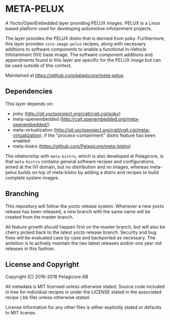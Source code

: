 META-PELUX
==========
A Yocto/OpenEmbedded layer providing PELUX images. PELUX is a Linux based
platform used for developing automotive infotainment projects.

The layer provides the PELUX distro that is derived from poky. Furthermore,
this layer provides `core-image-pelux` recipes, along with necessary additions
to software components to enable a functional In-Vehicle Infotainment (IVI)
base image. The software component additions and appendments found in this
layer are specific for the PELUX image but can be used outside of this context.

Maintained at https://github.com/pelagicore/meta-pelux

Dependencies
------------

This layer depends on:
* poky (http://git.yoctoproject.org/cgit/cgit.cgi/poky)
* meta-openembedded (http://cgit.openembedded.org/meta-openembedded/)
* meta-virtualization (http://git.yoctoproject.org/cgit/cgit.cgi/meta-virtualization),
  if the "process-containment" distro feature has been enabled
* meta-bistro (https://github.com/Pelagicore/meta-bistro)

The relationship with `meta-bistro`, which is also developed at Pelagicore,
is that `meta-bistro` contains general software recipes and configurations,
aimed at the IVI domain, but no distribution and no images, whereas meta-pelux
builds on top of meta-bistro by adding a distro and recipes to build complete
system images.

Branching
---------
This repository will follow the yocto release system. Whenever a new yocto
release has been released, a new branch with the same name will be created from
the master branch.

All feature growth should happen first on the master branch,
but will also be cherry picked back to the latest yocto release branch.
Security and bug fixes will be evaluated case by case and backported as
necessary. The ambition is to actively maintain the two latest releases and/or
one year old releases in this fashion.

License and Copyright
---------------------
Copyright (C) 2016-2018 Pelagicore AB

All metadata is MIT licensed unless otherwise stated. Source code included in
tree for individual recipes is under the LICENSE stated in the associated
recipe (.bb file) unless otherwise stated.

License information for any other files is either explicitly stated or defaults
to MIT license.
